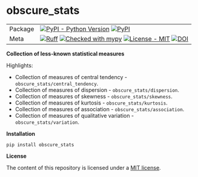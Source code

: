 # obscure_stats

| | |
| --- | --- |
| Package | [![PyPI - Python Version](https://img.shields.io/pypi/pyversions/obscure_stats?logo=Python)](https://pypi.org/project/obscure_stats/) [![PyPI](https://img.shields.io/pypi/v/obscure_stats?logo=PyPI)](https://pypi.org/project/obscure_stats) |
| Meta | [![Ruff](https://img.shields.io/endpoint?url=https://raw.githubusercontent.com/astral-sh/ruff/main/assets/badge/v2.json)](https://github.com/astral-sh/ruff) [![Checked with mypy](https://www.mypy-lang.org/static/mypy_badge.svg)](https://mypy-lang.org/) [![License - MIT](https://img.shields.io/badge/license-MIT-9400d3.svg)](https://spdx.org/licenses/) [![DOI](https://zenodo.org/badge/163630824.svg)](https://zenodo.org/badge/latestdoi/163630824)

**Collection of less-known statistical measures**

Highlights:

- Collection of measures of central tendency - `obscure_stats/central_tendency`.
- Collection of measures of dispersion - `obscure_stats/dispersion`.
- Collection of measures of skewness - `obscure_stats/skewness`.
- Collection of measures of kurtosis - `obscure_stats/kurtosis`.
- Collection of measures of association - `obscure_stats/association`.
- Collection of measures of qualitative variation - `obscure_stats/variation`.

**Installation**

`pip install obscure_stats`

**License**

The content of this repository is licensed under a [MIT license](https://github.com/glevv/obscure_stats/blob/main/LICENSE).
